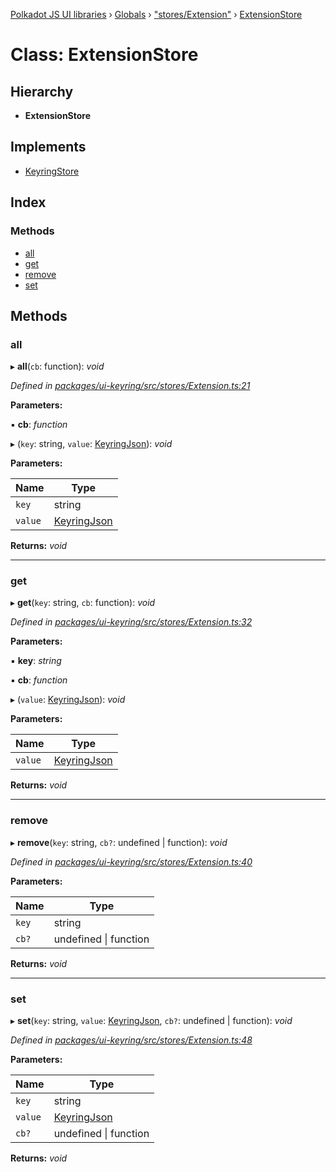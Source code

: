 [Polkadot JS UI libraries](../README.md) › [Globals](../globals.md) › ["stores/Extension"](../modules/_stores_extension_.md) › [ExtensionStore](_stores_extension_.extensionstore.md)

# Class: ExtensionStore

## Hierarchy

* **ExtensionStore**

## Implements

* [KeyringStore](../interfaces/_types_.keyringstore.md)

## Index

### Methods

* [all](_stores_extension_.extensionstore.md#all)
* [get](_stores_extension_.extensionstore.md#get)
* [remove](_stores_extension_.extensionstore.md#remove)
* [set](_stores_extension_.extensionstore.md#set)

## Methods

###  all

▸ **all**(`cb`: function): *void*

*Defined in [packages/ui-keyring/src/stores/Extension.ts:21](https://github.com/polkadot-js/ui/blob/b3f255a2/packages/ui-keyring/src/stores/Extension.ts#L21)*

**Parameters:**

▪ **cb**: *function*

▸ (`key`: string, `value`: [KeyringJson](../interfaces/_types_.keyringjson.md)): *void*

**Parameters:**

Name | Type |
------ | ------ |
`key` | string |
`value` | [KeyringJson](../interfaces/_types_.keyringjson.md) |

**Returns:** *void*

___

###  get

▸ **get**(`key`: string, `cb`: function): *void*

*Defined in [packages/ui-keyring/src/stores/Extension.ts:32](https://github.com/polkadot-js/ui/blob/b3f255a2/packages/ui-keyring/src/stores/Extension.ts#L32)*

**Parameters:**

▪ **key**: *string*

▪ **cb**: *function*

▸ (`value`: [KeyringJson](../interfaces/_types_.keyringjson.md)): *void*

**Parameters:**

Name | Type |
------ | ------ |
`value` | [KeyringJson](../interfaces/_types_.keyringjson.md) |

**Returns:** *void*

___

###  remove

▸ **remove**(`key`: string, `cb?`: undefined | function): *void*

*Defined in [packages/ui-keyring/src/stores/Extension.ts:40](https://github.com/polkadot-js/ui/blob/b3f255a2/packages/ui-keyring/src/stores/Extension.ts#L40)*

**Parameters:**

Name | Type |
------ | ------ |
`key` | string |
`cb?` | undefined &#124; function |

**Returns:** *void*

___

###  set

▸ **set**(`key`: string, `value`: [KeyringJson](../interfaces/_types_.keyringjson.md), `cb?`: undefined | function): *void*

*Defined in [packages/ui-keyring/src/stores/Extension.ts:48](https://github.com/polkadot-js/ui/blob/b3f255a2/packages/ui-keyring/src/stores/Extension.ts#L48)*

**Parameters:**

Name | Type |
------ | ------ |
`key` | string |
`value` | [KeyringJson](../interfaces/_types_.keyringjson.md) |
`cb?` | undefined &#124; function |

**Returns:** *void*
